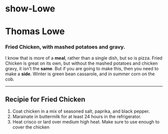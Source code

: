 # show-Lowe
# Thomas Lowe
### Fried Chicken, with mashed potatoes and gravy.
I know that is more of a **meal**, rather than a single dish, but so is pizza. Fried Chicken is great on its own, but without the mashed potatoes and chicken gravy, it isn't the __same__. But if you are going to make this, then you need to make a **side**. Winter is green bean cassarole, and in summer corn on the cob.

***

## Recipie for Fried Chicken
1. Coat chicken in a mix of seasoned salt, paprika, and black pepper.
2. Marainate in buttermilk for at least 24 hours in the refrigerator.
3. Heat crisco or lard over medium high heat. Make sure to use enough to cover the chicken

